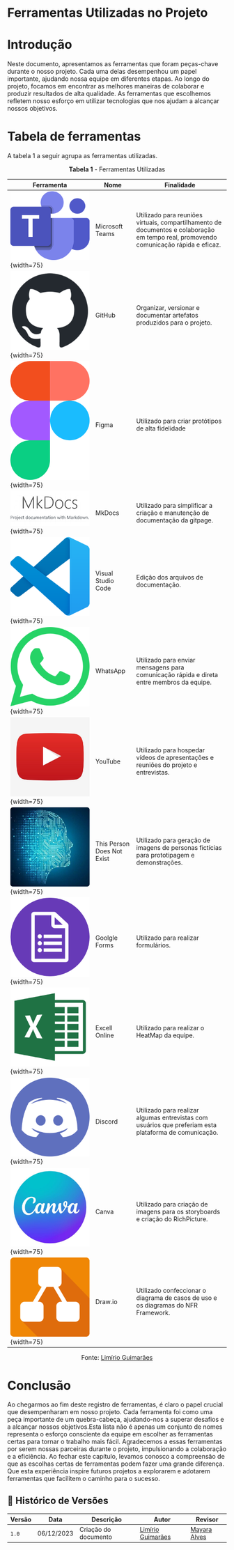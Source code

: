 # Ferramentas Utilizadas no Projeto

# Introdução

Neste documento, apresentamos as ferramentas que foram peças-chave durante o nosso projeto. Cada uma delas desempenhou um papel importante, ajudando nossa equipe em diferentes etapas. Ao longo do projeto, focamos em encontrar as melhores maneiras de 
colaborar e produzir resultados de alta qualidade. As ferramentas que escolhemos refletem nosso esforço em utilizar tecnologias que nos ajudam a alcançar nossos objetivos. 

# Tabela de ferramentas
A tabela 1 a seguir agrupa as ferramentas utilizadas.

<center>

**Tabela 1** - Ferramentas Utilizadas

| Ferramenta | Nome | Finalidade | 
|------------|------|------------| 
| ![](../assets/teams.png){width=75} | Microsoft Teams | Utilizado para reuniões virtuais, compartilhamento de documentos e colaboração em tempo real, promovendo comunicação rápida e eficaz. | 
| ![](../assets/github.png){width=75} | GitHub |Organizar, versionar e documentar artefatos produzidos para o projeto. | 
| ![](../assets/figma.png){width=75} | Figma | Utilizado para criar protótipos de alta fidelidade | 
| ![](../assets/mkdocs.png){width=75} | MkDocs | Utilizado para simplificar a criação e manutenção de documentação da gitpage. |
| ![](../assets/vscode.png){width=75} | Visual Studio Code | Edição dos arquivos de documentação. |  
| ![](../assets/whatsapp.png){width=75} | WhatsApp | Utilizado para enviar mensagens para comunicação rápida e direta entre membros da equipe. |
| ![](../assets/youtube.jpg){width=75} | YouTube | Utilizado para hospedar vídeos de apresentações e reuniões do projeto e entrevistas. | 
| ![](../assets/thispersondoesntexist.png){width=75} | This Person Does Not Exist | Utilizado para geração de imagens de personas fictícias para prototipagem e demonstrações. | 
| ![](../assets/forms.png){width=75} | Goolgle Forms | Utilizado para realizar formulários. | 
| ![](../assets/excell.png){width=75} | Excell Online| Utilizado para realizar o HeatMap da equipe. | 
| ![](../assets/discord.png){width=75} | Discord| Utilizado para realizar algumas entrevistas com usuários que preferiam esta plataforma de comunicação. |
| ![](../assets/canva.jpg){width=75} | Canva | Utilizado para criação de imagens para os storyboards e criação do RichPicture.  |
| ![](../assets/drawio.png){width=75} | Draw.io | Utilizado confeccionar o diagrama de casos de uso e os diagramas do NFR Framework. |


Fonte: [Limírio Guimarães](https://github.com/LimirioGuimaraes)

</center>

# Conclusão
Ao chegarmos ao fim deste registro de ferramentas, é claro o papel crucial que desempenharam em nosso projeto. Cada ferramenta foi como uma peça importante de um quebra-cabeça, ajudando-nos a superar desafios e a alcançar nossos objetivos.Esta lista 
não é apenas um conjunto de nomes representa o esforço consciente da equipe em escolher as ferramentas certas para tornar o trabalho mais fácil. Agradecemos a essas ferramentas por serem nossas parceiras durante o projeto, impulsionando a 
colaboração e a eficiência. Ao fechar este capítulo, levamos conosco a compreensão de que as escolhas certas de ferramentas podem fazer uma grande diferença. Que esta experiência inspire futuros projetos a explorarem e adotarem ferramentas que 
facilitem o caminho para o sucesso.

## 📑 Histórico de Versões

| Versão | Data | Descrição | Autor | Revisor |
|-------|-------|------------|-------|--------|
|`1.0`| 06/12/2023| Criação do documento | [Limírio Guimarães](https://github.com/LimirioGuimaraes)| [Mayara Alves](https://github.com/Mayara-tech) |

